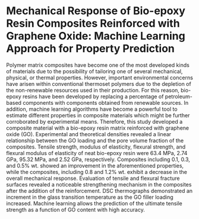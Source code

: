 # Mechanical Response of Bio-epoxy Resin Composites Reinforced with Graphene Oxide: Machine Learning Approach for Property Prediction 

Polymer matrix composites have become one of the most developed kinds of materials due to the possibility of tailoring one of several mechanical, physical, or thermal properties. However, important environmental concerns have arisen within conventional thermoset polymers due to the depletion of the non-renewable resources used in their production. For this reason, bio-epoxy resins have been developed by replacing a percentage of petroleum-based components with components obtained from renewable sources. In addition, machine learning algorithms have become a powerful tool to estimate different properties in composite materials which might be further corroborated by experimental means. Therefore, this study developed a composite material with a bio-epoxy resin matrix reinforced with graphene oxide (GO). Experimental and theoretical densities revealed a linear relationship between the GO loading and the pore volume fraction of the composites. Tensile strength, modulus of elasticity, flexural strength, and flexural modulus of elasticity of neat bio-epoxy resin were 63.4 MPa, 2.74 GPa, 95.32 MPa, and 2.52 GPa, respectively. Composites including 0.1, 0.3, and 0.5% wt. showed an improvement in the aforementioned properties, while the composites, including 0.8 and 1.2% wt. exhibit a decrease in the overall mechanical response. Evaluation of tensile and flexural fracture surfaces revealed a noticeable strengthening mechanism in the composites after the addition of the reinforcement. DSC thermographs demonstrated an increment in the glass transition temperature as the GO filler loading increased. Machine learning allows the prediction of the ultimate tensile strength as a function of GO content with high accuracy.
